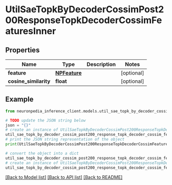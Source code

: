 # UtilSaeTopkByDecoderCossimPost200ResponseTopkDecoderCossimFeaturesInner


## Properties

Name | Type | Description | Notes
------------ | ------------- | ------------- | -------------
**feature** | [**NPFeature**](NPFeature.md) |  | [optional] 
**cosine_similarity** | **float** |  | [optional] 

## Example

```python
from neuronpedia_inference_client.models.util_sae_topk_by_decoder_cossim_post200_response_topk_decoder_cossim_features_inner import UtilSaeTopkByDecoderCossimPost200ResponseTopkDecoderCossimFeaturesInner

# TODO update the JSON string below
json = "{}"
# create an instance of UtilSaeTopkByDecoderCossimPost200ResponseTopkDecoderCossimFeaturesInner from a JSON string
util_sae_topk_by_decoder_cossim_post200_response_topk_decoder_cossim_features_inner_instance = UtilSaeTopkByDecoderCossimPost200ResponseTopkDecoderCossimFeaturesInner.from_json(json)
# print the JSON string representation of the object
print(UtilSaeTopkByDecoderCossimPost200ResponseTopkDecoderCossimFeaturesInner.to_json())

# convert the object into a dict
util_sae_topk_by_decoder_cossim_post200_response_topk_decoder_cossim_features_inner_dict = util_sae_topk_by_decoder_cossim_post200_response_topk_decoder_cossim_features_inner_instance.to_dict()
# create an instance of UtilSaeTopkByDecoderCossimPost200ResponseTopkDecoderCossimFeaturesInner from a dict
util_sae_topk_by_decoder_cossim_post200_response_topk_decoder_cossim_features_inner_from_dict = UtilSaeTopkByDecoderCossimPost200ResponseTopkDecoderCossimFeaturesInner.from_dict(util_sae_topk_by_decoder_cossim_post200_response_topk_decoder_cossim_features_inner_dict)
```
[[Back to Model list]](../README.md#documentation-for-models) [[Back to API list]](../README.md#documentation-for-api-endpoints) [[Back to README]](../README.md)


